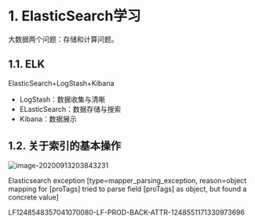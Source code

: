 # 1. ElasticSearch学习

大数据两个问题：存储和计算问题。

## 1.1. ELK

ElasticSearch+LogStash+Kibana

- LogStash：数据收集与清晰
- ELasticSearch：数据存储与搜索
- Kibana：数据展示

## 1.2. 关于索引的基本操作

![image-20200913203843231](https://varg-my-images.oss-cn-beijing.aliyuncs.com/img/20200913203843.png)

Elasticsearch exception [type=mapper_parsing_exception, reason=object mapping for [proTags] tried to parse field [proTags] as object, but found a concrete value]

LF1248548357041070080-LF-PROD-BACK-ATTR-1248551171330973696